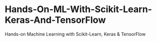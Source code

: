 # Hands-On-ML-With-Scikit-Learn-Keras-And-TensorFlow
Hands-on Machine Learning with Scikit-Learn, Keras &amp; TensorFlow
